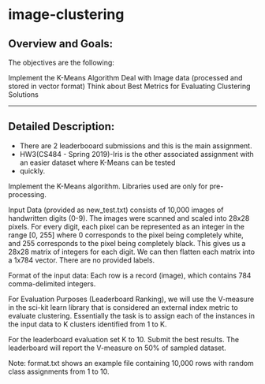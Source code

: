 # image-clustering

Overview and Goals:
-------------------
The objectives are the following: 

Implement the K-Means Algorithm
Deal with Image data (processed and stored in vector format)
Think about Best Metrics for Evaluating Clustering Solutions

-----------------------------------------------------------------------------------------------------------------------------

Detailed Description:
---------------------
* There are 2 leaderbooard submissions and this is the main assignment. 
* HW3(CS484 - Spring 2019)-Iris is the other associated assignment with an easier dataset where K-Means can be tested 
* quickly.  

Implement the K-Means algorithm. Libraries used are only for pre-processing.

Input Data (provided as new_test.txt) consists of 10,000 images of handwritten digits (0-9). The images were scanned and 
scaled into 28x28 pixels. For every digit, each pixel can be represented as an integer in the range [0, 255] where 0 
corresponds to the pixel being completely white, and 255 corresponds to the pixel being completely black. This gives us a 
28x28 matrix of integers for each digit. We can then flatten each matrix into a 1x784 vector. There are no provided labels.

Format of the input data: Each row is a record (image), which contains 784 comma-delimited integers.

For Evaluation Purposes (Leaderboard Ranking), we will use the V-measure in the sci-kit learn library that is considered an 
external index metric to evaluate clustering. Essentially the task is to assign each of the instances in the input data to K 
clusters identified from 1 to K. 

For the leaderboard evaluation set K to 10. Submit the best results. The leaderboard will report the V-measure on 50% of 
sampled dataset. 

Note: format.txt shows an example file containing 10,000 rows with random class assignments from 1 to 10.  
